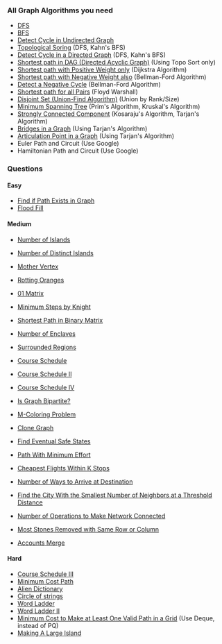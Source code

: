 ### All Graph Algorithms you need

- [DFS](https://www.geeksforgeeks.org/problems/depth-first-traversal-for-a-graph/1)
- [BFS](https://www.geeksforgeeks.org/problems/bfs-traversal-of-graph/1)
- [Detect Cycle in Undirected Graph](https://www.geeksforgeeks.org/problems/detect-cycle-in-an-undirected-graph/1)
- [Topological Soring](https://www.geeksforgeeks.org/problems/topological-sort/1) (DFS, Kahn's BFS)
- [Detect Cycle in a Directed Graph](https://www.geeksforgeeks.org/problems/detect-cycle-in-a-directed-graph/1) (DFS, Kahn's BFS)
- [Shortest path in DAG (Directed Acyclic Graph)](https://www.geeksforgeeks.org/problems/shortest-path-in-undirected-graph/1) (Using Topo Sort only)
- [Shortest path with Positive Weight only](https://www.geeksforgeeks.org/problems/implementing-dijkstra-set-1-adjacency-matrix/1) (Dijkstra Algorithm)
- [Shortest path with Negative Weight also](https://www.geeksforgeeks.org/problems/distance-from-the-source-bellman-ford-algorithm/1) (Bellman-Ford Algorithm)
- [Detect a Negative Cycle](https://www.geeksforgeeks.org/problems/negative-weight-cycle3504/1) (Bellman-Ford Algorithm)
- [Shortest path for all Pairs](https://www.geeksforgeeks.org/problems/implementing-floyd-warshall2042/1) (Floyd Warshall)
- [Disjoint Set (Union-Find Algorithm)](https://cp-algorithms.com/data_structures/disjoint_set_union.html) (Union by Rank/Size)
- [Minimum Spanning Tree](https://www.geeksforgeeks.org/problems/minimum-spanning-tree/1) (Prim's Algorithm, Kruskal's Algorithm)
- [Strongly Connected Component](https://www.geeksforgeeks.org/problems/strongly-connected-components-kosarajus-algo/1) (Kosaraju's Algorithm, Tarjan's Algorithm)
- [Bridges in a Graph](https://leetcode.com/problems/critical-connections-in-a-network/) (Using Tarjan's Algorithm)
- [Articulation Point in a Graph](https://www.geeksforgeeks.org/problems/articulation-point2616/1) (Using Tarjan's Algorithm)
- Euler Path and Circuit (Use Google)
- Hamiltonian Path and Circuit (Use Google)

### Questions

#### Easy
- [Find if Path Exists in Graph](https://leetcode.com/problems/find-if-path-exists-in-graph/description/)
- [Flood Fill](https://leetcode.com/problems/flood-fill/description/)
#### Medium
- [Number of Islands](https://leetcode.com/problems/number-of-islands/description/)
- [Number of Distinct Islands](https://www.geeksforgeeks.org/problems/number-of-distinct-islands/0)
- [Mother Vertex](https://www.geeksforgeeks.org/problems/mother-vertex/1)

- [Rotting Oranges](https://leetcode.com/problems/rotting-oranges/description/)
- [01 Matrix](https://leetcode.com/problems/01-matrix/description/)
- [Minimum Steps by Knight](https://www.geeksforgeeks.org/problems/steps-by-knight5927/1)
- [Shortest Path in Binary Matrix](https://leetcode.com/problems/shortest-path-in-binary-matrix/description/)

- [Number of Enclaves](https://leetcode.com/problems/number-of-enclaves/description/)
- [Surrounded Regions](https://leetcode.com/problems/surrounded-regions/description/)

- [Course Schedule](https://leetcode.com/problems/course-schedule/description/)
- [Course Schedule II](https://leetcode.com/problems/course-schedule-ii/description/)
- [Course Schedule IV](https://leetcode.com/problems/course-schedule-iv/description/?envType=daily-question&envId=2025-01-27)

- [Is Graph Bipartite?](https://leetcode.com/problems/is-graph-bipartite/description/)
- [M-Coloring Problem](https://www.geeksforgeeks.org/problems/m-coloring-problem-1587115620/1)

- [Clone Graph](https://leetcode.com/problems/clone-graph/description/)
- [Find Eventual Safe States](https://leetcode.com/problems/find-eventual-safe-states/description/)
- [Path With Minimum Effort](https://leetcode.com/problems/path-with-minimum-effort/description/)
- [Cheapest Flights Within K Stops](https://leetcode.com/problems/cheapest-flights-within-k-stops/description/)
- [Number of Ways to Arrive at Destination](https://leetcode.com/problems/number-of-ways-to-arrive-at-destination/description/)
- [Find the City With the Smallest Number of Neighbors at a Threshold Distance](https://leetcode.com/problems/find-the-city-with-the-smallest-number-of-neighbors-at-a-threshold-distance/description/)
- [Number of Operations to Make Network Connected](https://leetcode.com/problems/number-of-operations-to-make-network-connected/description/)
- [Most Stones Removed with Same Row or Column](https://leetcode.com/problems/most-stones-removed-with-same-row-or-column/description/)
- [Accounts Merge](https://leetcode.com/problems/accounts-merge/description/)
#### Hard
- [Course Schedule III](https://leetcode.com/problems/course-schedule-iii/description/)
- [Minimum Cost Path](https://www.geeksforgeeks.org/problems/minimum-cost-path3833/1)
- [Alien Dictionary](https://www.geeksforgeeks.org/problems/alien-dictionary/1)
- [Circle of strings](https://www.geeksforgeeks.org/problems/circle-of-strings4530/1)
- [Word Ladder](https://leetcode.com/problems/word-ladder/description/)
- [Word Ladder II](https://leetcode.com/problems/word-ladder-ii/description/)
- [Minimum Cost to Make at Least One Valid Path in a Grid](https://leetcode.com/problems/minimum-cost-to-make-at-least-one-valid-path-in-a-grid/description/) (Use Deque, instead of PQ)
- [Making A Large Island](https://leetcode.com/problems/making-a-large-island/description/)
